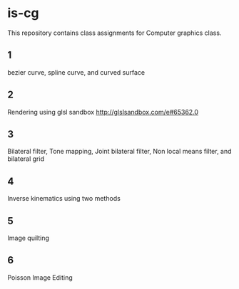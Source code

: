 # is-cg

This repository contains class assignments for Computer graphics class.

## 1
bezier curve, spline curve, and curved surface

## 2

Rendering using glsl sandbox
http://glslsandbox.com/e#65362.0

## 3

Bilateral filter, Tone mapping, Joint bilateral filter, Non local means filter, and bilateral grid

## 4

Inverse kinematics using two methods

## 5

Image quilting

## 6

Poisson Image Editing